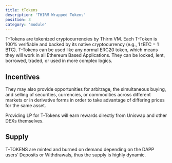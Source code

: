 ```yaml
---
title: tTokens
description: 'THIRM Wrapped Tokens'
position: 3
category: 'module'
---
```




T-Tokens are tokenized cryptocurrencies by Thirm VM. Each T-Token is 100% verifiable and backed by its native cryptocurrency (e.g., 1 tBTC = 1 BTC). T-Tokens can be used like any normal ERC20 token, which means they will work in all Ethereum Based Applications. They can be locked, lent, borrowed, traded, or used in more complex logics.

## Incentives

They may also provide opportunities for arbitrage, the simultaneous buying, and selling of securities, currencies, or commodities across different markets or in derivative forms in order to take advantage of differing prices for the same asset.

Providing LP for T-Tokens will earn rewards directly from Uniswap and other DEXs themselves.

## Supply

T-TOKENS are minted and burned on demand depending on the DAPP users’ Deposits or Withdrawals, thus the supply is highly dynamic.

